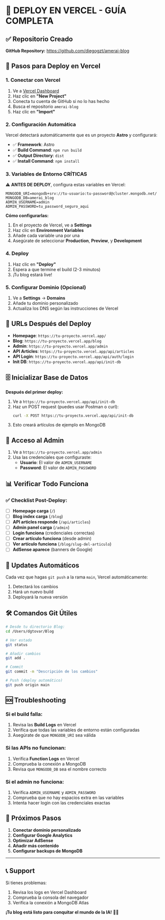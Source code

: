 # 🚀 DEPLOY EN VERCEL - GUÍA COMPLETA

## ✅ Repositorio Creado

**GitHub Repository:** https://github.com/diegogzt/amerai-blog

## 🚀 Pasos para Deploy en Vercel

### 1. **Conectar con Vercel**

1. Ve a [Vercel Dashboard](https://vercel.com/dashboard)
2. Haz clic en **"New Project"**
3. Conecta tu cuenta de GitHub si no lo has hecho
4. Busca el repositorio `amerai-blog`
5. Haz clic en **"Import"**

### 2. **Configuración Automática**

Vercel detectará automáticamente que es un proyecto **Astro** y configurará:
- ✅ **Framework**: Astro
- ✅ **Build Command**: `npm run build`
- ✅ **Output Directory**: `dist`
- ✅ **Install Command**: `npm install`

### 3. **Variables de Entorno CRÍTICAS**

⚠️ **ANTES DE DEPLOY**, configura estas variables en Vercel:

```env
MONGODB_URI=mongodb+srv://tu-usuario:tu-password@cluster.mongodb.net/
MONGODB_DB=amerai_blog
ADMIN_USERNAME=admin
ADMIN_PASSWORD=tu_password_seguro_aqui
```

**Cómo configurarlas:**
1. En el proyecto de Vercel, ve a **Settings**
2. Haz clic en **Environment Variables**
3. Añade cada variable una por una
4. Asegúrate de seleccionar **Production**, **Preview**, y **Development**

### 4. **Deploy**

1. Haz clic en **"Deploy"**
2. Espera a que termine el build (2-3 minutos)
3. ¡Tu blog estará live!

### 5. **Configurar Dominio (Opcional)**

1. Ve a **Settings** → **Domains**
2. Añade tu dominio personalizado
3. Actualiza los DNS según las instrucciones de Vercel

## 🔧 URLs Después del Deploy

- **Homepage**: `https://tu-proyecto.vercel.app/`
- **Blog**: `https://tu-proyecto.vercel.app/blog`
- **Admin**: `https://tu-proyecto.vercel.app/admin`
- **API Articles**: `https://tu-proyecto.vercel.app/api/articles`
- **API Login**: `https://tu-proyecto.vercel.app/api/auth/login`
- **Init DB**: `https://tu-proyecto.vercel.app/api/init-db`

## 🗄️ Inicializar Base de Datos

**Después del primer deploy:**

1. Ve a `https://tu-proyecto.vercel.app/api/init-db`
2. Haz un POST request (puedes usar Postman o curl):
   ```bash
   curl -X POST https://tu-proyecto.vercel.app/api/init-db
   ```
3. Esto creará artículos de ejemplo en MongoDB

## 👤 Acceso al Admin

1. Ve a `https://tu-proyecto.vercel.app/admin`
2. Usa las credenciales que configuraste:
   - **Usuario**: El valor de `ADMIN_USERNAME`
   - **Password**: El valor de `ADMIN_PASSWORD`

## 📊 Verificar Todo Funciona

### ✅ Checklist Post-Deploy:

- [ ] **Homepage carga** (`/`)
- [ ] **Blog index carga** (`/blog`)
- [ ] **API articles responde** (`/api/articles`)
- [ ] **Admin panel carga** (`/admin`)
- [ ] **Login funciona** (credenciales correctas)
- [ ] **Crear artículo funciona** (desde admin)
- [ ] **Ver artículo funciona** (`/blog/slug-del-articulo`)
- [ ] **AdSense aparece** (banners de Google)

## 🔄 Updates Automáticos

Cada vez que hagas `git push` a la rama `main`, Vercel automáticamente:
1. Detectará los cambios
2. Hará un nuevo build
3. Deployará la nueva versión

## 🛠️ Comandos Git Útiles

```bash
# Desde tu directorio Blog:
cd /Users/dgtovar/Blog

# Ver estado
git status

# Añadir cambios
git add .

# Commit
git commit -m "Descripción de los cambios"

# Push (deploy automático)
git push origin main
```

## 🆘 Troubleshooting

### Si el build falla:
1. Revisa las **Build Logs** en Vercel
2. Verifica que todas las variables de entorno están configuradas
3. Asegúrate de que `MONGODB_URI` sea válida

### Si las APIs no funcionan:
1. Verifica **Function Logs** en Vercel
2. Comprueba la conexión a MongoDB
3. Revisa que `MONGODB_DB` sea el nombre correcto

### Si el admin no funciona:
1. Verifica `ADMIN_USERNAME` y `ADMIN_PASSWORD`
2. Comprueba que no hay espacios extra en las variables
3. Intenta hacer login con las credenciales exactas

## 🎯 Próximos Pasos

1. **Conectar dominio personalizado**
2. **Configurar Google Analytics**
3. **Optimizar AdSense**
4. **Añadir más contenido**
5. **Configurar backups de MongoDB**

---

## 📞 Support

Si tienes problemas:
1. Revisa los logs en Vercel Dashboard
2. Comprueba la consola del navegador
3. Verifica la conexión a MongoDB Atlas

**¡Tu blog está listo para conquitar el mundo de la IA!** 🤖✨
